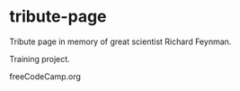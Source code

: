 # tribute-page

Tribute page in memory of great scientist Richard Feynman.

Training project.

freeCodeCamp.org
